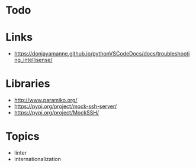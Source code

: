 # Todo

# Links
* https://donjayamanne.github.io/pythonVSCodeDocs/docs/troubleshooting_intellisense/

# Libraries
* http://www.paramiko.org/
* https://pypi.org/project/mock-ssh-server/
* https://pypi.org/project/MockSSH/

# Topics
* linter
* internationalization
